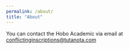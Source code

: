 ```yaml
---
permalink: /about/
title: "About"
---
```



You can contact the Hobo Academic via email at conflictinginscriptions@tutanota.com
